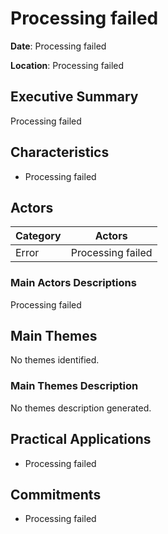 # Processing failed

**Date**: Processing failed

**Location**: Processing failed


## Executive Summary

Processing failed


## Characteristics

- Processing failed

## Actors

| Category | Actors |
| --- | --- |
| Error | Processing failed |

### Main Actors Descriptions 

Processing failed

## Main Themes

No themes identified.

### Main Themes Description

No themes description generated.

## Practical Applications

- Processing failed

## Commitments

- Processing failed